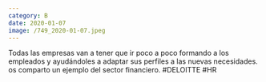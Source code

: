 ```yaml
--- 
category: B 
date: 2020-01-07 
image: /749_2020-01-07.jpeg 
--- 
```


Todas las empresas van a tener que ir poco a poco formando a los empleados y ayudándoles a adaptar sus perfiles a las nuevas necesidades. os comparto un ejemplo del sector financiero. #DELOITTE #HR
